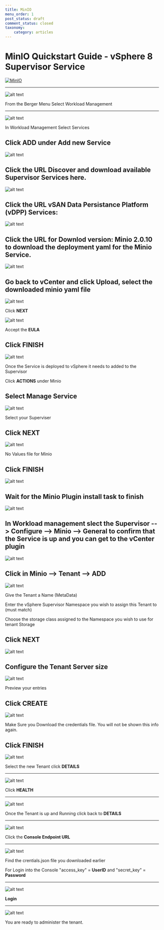 ```yaml
---
title: MinIO
menu_order: 1
post_status: draft
comment_status: closed
taxonomy:
    category: articles
---
```



# MinIO Quickstart Guide - vSphere 8 Supervisor Service

[![MinIO](/_images/minio.logo.svg)]()

---

![alt text](/_images/shot1.png)




From the Berger Menu Select Workload Management

---
![alt text](/_images/workload.mangement.png)

In Workload Management Select Services

Click **ADD** under Add new Service
---

![alt text](/_images/register.service.png)

Click the URL Discover and download available Supervisor Services here.
---

![alt text](/_images/vsan.dpp.png)

Click the **URL** vSAN Data Persistance Platform (vDPP) Services:
---

![alt text](/_images/vsan.dpp.2.png)

Click the **URL** for Downlod version: Minio 2.0.10 to download the deployment yaml for the Minio Service.
---
![alt text](/_images/register.service.png)

Go back to vCenter and click Upload, select the downloaded minio yaml file
---
![alt text](/_images/new.service.minio.png)

Click **NEXT**

![alt text](/_images/eula.png)

Accept the **EULA**

Click **FINISH**
---
![alt text](/_images/manage.service.minio.png)

Once the Service is deployed to vSphere it needs to added to the Supervisor

Click **ACTIONS** under Minio

Select Manage Service
---
![alt text](/_images/manage.configure.png)

Select your Superviser

Click **NEXT**
---
![alt text](/_images/manage.review.png)

No Values file for Minio

Click **FINISH**
---
![alt text](/_images/plugin.deployed.png)

Wait for the Minio Plugin install task to finish
---
![alt text](/_images/minio.plugin.general.png)

In Workload management slect the **Supervisor --> Configure --> Minio --> General** to confirm that the Service is up and you can get to the vCenter plugin
---
![alt text](/_images/minio.plugin.tenant.png)

Click in **Minio --> Tenant --> ADD**
---
![alt text](/_images/create.tenant.name.tenant.png)

Give the Tenant a Name (MetaData)

Enter the vSphere Supervisor Namespace you wish to assign this Tenant to (must match)

Choose the storage class assigned to the Namespace you wish to use for tenant Storage

Click **NEXT**
---
![alt text](/_images/create.tenant.tenant.size.png)

Configure the Tenant Server size
---
![alt text](/_images/create.tenant.preview.configuration.png)

Preview your entries

Click **CREATE**
---
![alt text](/_images/create.tenant.credetials.png)

Make Sure you Download the credentials file. You will not be shown this info again.

Click **FINISH**
---
![alt text](/_images/minio.tenant.details.1.png)

Select the new Tenant click **DETAILS**

---
![alt text](/_images/minio.tenant.details.2.png)

Click **HEALTH**

---
![alt text](/_images/minio.tenant.details.3.png)

Once the Tenant is up and Running click back to **DETAILS**

---
![alt text](/_images/minio.tenant.details.2.png)

Click the **Console Endpoint URL**

---
![alt text](/_images/creds.json.file.png)

Find the crentials.json file you downloaded earlier

For Login into the Console "access_key" = **UserID** and "secret_key" = **Password**

---
![alt text](/_images/object.store.login.1.png)

**Login**

---
![alt text](/_images/object.store.ui.png)

You are ready to administer the tenant.
